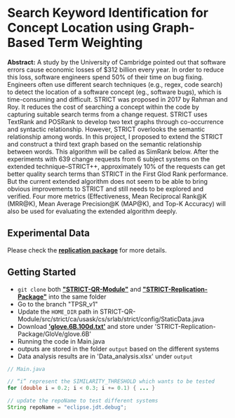 # Search Keyword Identification for Concept Location using Graph-Based Term Weighting

**Abstract:** A study by the University of Cambridge pointed out that software errors cause economic losses of
$312 billion every year. In order to reduce this loss, software engineers spend 50% of their time on bug fixing. Engineers
often use different search techniques (e.g., regex, code search) to detect the location of a software concept (eg., software bugs),
which is time-consuming and difficult. STRICT was proposed in 2017 by Rahman and Roy. It reduces the cost of searching a
concept within the code by capturing suitable search terms from a change request. STRICT uses TextRank and POSRank to develop
two text graphs through co-occurrence and syntactic relationship. However, STRICT overlooks the semantic relationship among
words. In this project, I proposed to extend the STRICT and construct a third text graph based on the semantic relationship
between words. This algorithm will be called as SimRank below. After the experiments with 639 change requests from 6 subject
systems on the extended technique–STRICT++, approximately 10% of the requests can get better quality search terms than STRICT
in the First Glod Rank performance. But the current extended algorithm does not seem to be able to bring obvious improvements
to STRICT and still needs to be explored and verified. Four more metrics (Effectiveness, Mean Reciprocal Rank@K (MRR@K),
Mean Average Precision@K (MAP@K), and Top-K Accuracy) will also be used for evaluating the extended algorithm deeply.

Experimental Data
---------------------
Please check the  [**replication package**](https://github.com/Lareina-Y/STRICT-Replication-Package/tree/TPSR_v1) for more details.


Getting Started
---------------------

- `git clone` both [**"STRICT-QR-Module"**](https://github.com/Lareina-Y/STRICT-QR-Module/tree/TPSR_v1) and [**"STRICT-Replication-Package"**](https://github.com/Lareina-Y/STRICT-Replication-Package/tree/TPSR_v1) into the same folder
- Go to the branch "TPSR_v1"
- Update the `HOME_DIR` path in STRICT-QR-Module/src/strict/ca/usask/cs/srlab/strict/config/StaticData.java
- Download [**'glove.6B.100d.txt'**](https://nlp.stanford.edu/projects/glove/) and store under 'STRICT-Replication-Package/GloVe/glove.6B'
- Running the code in Main.java
- outputs are stored in the folder `output` based on the different systems
- Data analysis results are in 'Data_analysis.xlsx' under `output`

```java
// Main.java

// “i” represent the SIMILARITY_THRESHOLD which wants to be tested
for (double i = 0.2; i < 0.3; i += 0.1) { ... } 

// update the repoName to test different systems
String repoName = "eclipse.jdt.debug";
		
```
